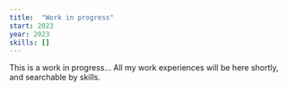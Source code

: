 ```yaml
---
title:  "Work in progress"
start: 2023
year: 2023
skills: []
---
```

This is a work in progress... All my work experiences will be here shortly, and searchable by skills. 
